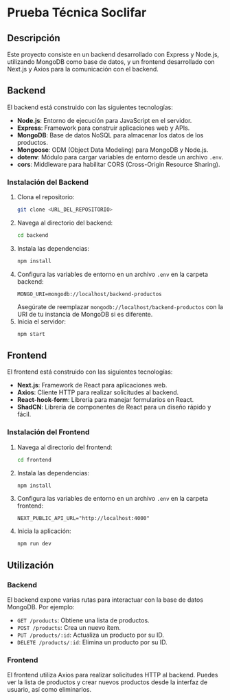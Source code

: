 # Prueba Técnica Soclifar

## Descripción

Este proyecto consiste en un backend desarrollado con Express y Node.js, utilizando MongoDB como base de datos, y un frontend desarrollado con Next.js y Axios para la comunicación con el backend.

## Backend

El backend está construido con las siguientes tecnologías:

- **Node.js**: Entorno de ejecución para JavaScript en el servidor.
- **Express**: Framework para construir aplicaciones web y APIs.
- **MongoDB**: Base de datos NoSQL para almacenar los datos de los productos.
- **Mongoose**: ODM (Object Data Modeling) para MongoDB y Node.js.
- **dotenv**: Módulo para cargar variables de entorno desde un archivo `.env`.
- **cors**: Middleware para habilitar CORS (Cross-Origin Resource Sharing).

### Instalación del Backend

1. Clona el repositorio:
   ```bash
   git clone <URL_DEL_REPOSITORIO>
   ```
2. Navega al directorio del backend:
   ```bash
   cd backend
   ```
3. Instala las dependencias:
   ```bash
   npm install
   ```
4. Configura las variables de entorno en un archivo `.env` en la carpeta backend:
   ```env
   MONGO_URI=mongodb://localhost/backend-productos
   ```
   Asegúrate de reemplazar `mongodb://localhost/backend-productos` con la URI de tu instancia de MongoDB si es diferente.
5. Inicia el servidor:
   ```bash
   npm start
   ```

## Frontend

El frontend está construido con las siguientes tecnologías:

- **Next.js**: Framework de React para aplicaciones web.
- **Axios**: Cliente HTTP para realizar solicitudes al backend.
- **React-hook-form**: Librería para manejar formularios en React.
- **ShadCN**: Librería de componentes de React para un diseño rápido y fácil.

### Instalación del Frontend

1. Navega al directorio del frontend:
   ```bash
   cd frontend
   ```
2. Instala las dependencias:
   ```bash
   npm install
   ```
3. Configura las variables de entorno en un archivo `.env` en la carpeta frontend:
   ```env
   NEXT_PUBLIC_API_URL="http://localhost:4000"
   ```
4. Inicia la aplicación:
   ```bash
   npm run dev
   ```

## Utilización

### Backend

El backend expone varias rutas para interactuar con la base de datos MongoDB. Por ejemplo:

- `GET /products`: Obtiene una lista de productos.
- `POST /products`: Crea un nuevo ítem.
- `PUT /products/:id`: Actualiza un producto por su ID.
- `DELETE /products/:id`: Elimina un producto por su ID.

### Frontend

El frontend utiliza Axios para realizar solicitudes HTTP al backend. Puedes ver la lista de productos y crear nuevos productos desde la interfaz de usuario, así como eliminarlos.
